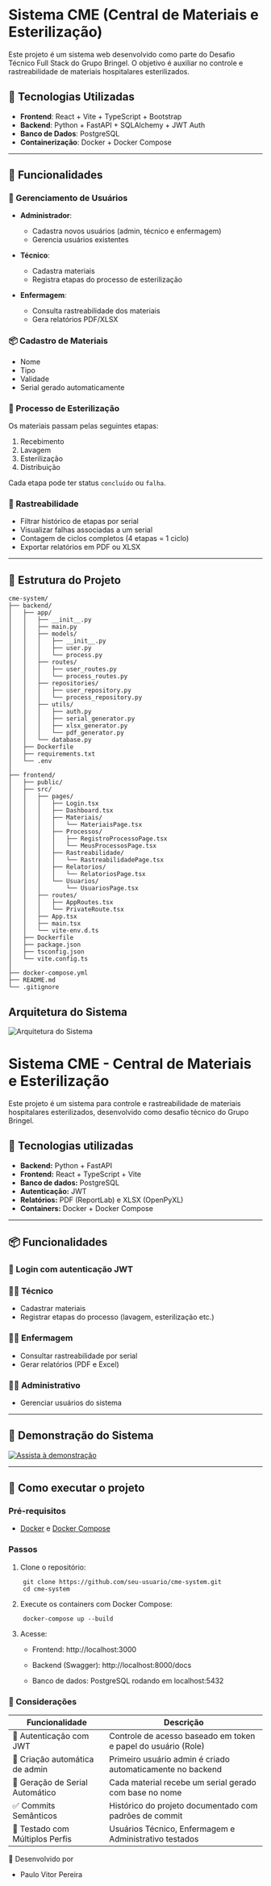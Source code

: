 # Sistema CME (Central de Materiais e Esterilização)

Este projeto é um sistema web desenvolvido como parte do Desafio Técnico Full Stack do Grupo Bringel. O objetivo é auxiliar no controle e rastreabilidade de materiais hospitalares esterilizados.

## 🧩 Tecnologias Utilizadas

- **Frontend**: React + Vite + TypeScript + Bootstrap
- **Backend**: Python + FastAPI + SQLAlchemy + JWT Auth
- **Banco de Dados**: PostgreSQL
- **Containerização**: Docker + Docker Compose

---

## 🧠 Funcionalidades

### 👤 Gerenciamento de Usuários

- **Administrador**:
  - Cadastra novos usuários (admin, técnico e enfermagem)
  - Gerencia usuários existentes

- **Técnico**:
  - Cadastra materiais
  - Registra etapas do processo de esterilização

- **Enfermagem**:
  - Consulta rastreabilidade dos materiais
  - Gera relatórios PDF/XLSX

### 📦 Cadastro de Materiais

- Nome
- Tipo
- Validade
- Serial gerado automaticamente

### 🔁 Processo de Esterilização

Os materiais passam pelas seguintes etapas:

1. Recebimento
2. Lavagem
3. Esterilização
4. Distribuição

Cada etapa pode ter status `concluído` ou `falha`.

### 🔎 Rastreabilidade

- Filtrar histórico de etapas por serial
- Visualizar falhas associadas a um serial
- Contagem de ciclos completos (4 etapas = 1 ciclo)
- Exportar relatórios em PDF ou XLSX

---

## 📁 Estrutura do Projeto

```
cme-system/
├── backend/
│   ├── app/
│   │   ├── __init__.py
│   │   ├── main.py
│   │   ├── models/
│   │   │   ├── __init__.py
│   │   │   ├── user.py
│   │   │   └── process.py
│   │   ├── routes/
│   │   │   ├── user_routes.py
│   │   │   └── process_routes.py
│   │   ├── repositories/
│   │   │   ├── user_repository.py
│   │   │   └── process_repository.py
│   │   ├── utils/
│   │   │   ├── auth.py
│   │   │   ├── serial_generator.py
│   │   │   ├── xlsx_generator.py
│   │   │   └── pdf_generator.py
│   │   └── database.py
│   ├── Dockerfile
│   ├── requirements.txt
│   └── .env
│
├── frontend/
│   ├── public/
│   ├── src/
│   │   ├── pages/
│   │   │   ├── Login.tsx
│   │   │   ├── Dashboard.tsx
│   │   │   ├── Materiais/
│   │   │   │   └── MateriaisPage.tsx
│   │   │   ├── Processos/
│   │   │   │   ├── RegistroProcessoPage.tsx
│   │   │   │   └── MeusProcessosPage.tsx
│   │   │   ├── Rastreabilidade/
│   │   │   │   └── RastreabilidadePage.tsx
│   │   │   ├── Relatorios/
│   │   │   │   └── RelatoriosPage.tsx
│   │   │   └── Usuarios/
│   │   │       └── UsuariosPage.tsx
│   │   ├── routes/
│   │   │   ├── AppRoutes.tsx
│   │   │   └── PrivateRoute.tsx
│   │   ├── App.tsx
│   │   ├── main.tsx
│   │   └── vite-env.d.ts
│   ├── Dockerfile
│   ├── package.json
│   ├── tsconfig.json
│   └── vite.config.ts
│
├── docker-compose.yml
├── README.md
└── .gitignore

```

## Arquitetura do Sistema
![Arquitetura do Sistema](https://github.com/paulovitor21/cme-system/blob/main/docs/arquitetura_cme.png)


# Sistema CME - Central de Materiais e Esterilização

Este projeto é um sistema para controle e rastreabilidade de materiais hospitalares esterilizados, desenvolvido como desafio técnico do Grupo Bringel.

## 🔧 Tecnologias utilizadas

- **Backend:** Python + FastAPI
- **Frontend:** React + TypeScript + Vite
- **Banco de dados:** PostgreSQL
- **Autenticação:** JWT
- **Relatórios:** PDF (ReportLab) e XLSX (OpenPyXL)
- **Containers:** Docker + Docker Compose

---

## 📦 Funcionalidades

### 🔐 Login com autenticação JWT

### 🧑‍🔧 Técnico
- Cadastrar materiais
- Registrar etapas do processo (lavagem, esterilização etc.)

### 🧑‍⚕️ Enfermagem
- Consultar rastreabilidade por serial
- Gerar relatórios (PDF e Excel)

### 🧑‍💼 Administrativo
- Gerenciar usuários do sistema

---
## 🎥 Demonstração do Sistema

[![Assista à demonstração](https://img.youtube.com/vi/ID_DO_VIDEO/0.jpg)](https://youtu.be/eLGbiJ0Kttk)

---

## 🚀 Como executar o projeto

### Pré-requisitos
- [Docker](https://www.docker.com/) e [Docker Compose](https://docs.docker.com/compose/)

### Passos

1. Clone o repositório:

```
    git clone https://github.com/seu-usuario/cme-system.git
    cd cme-system
```
2. Execute os containers com Docker Compose:
```
    docker-compose up --build
```
3. Acesse:
    - Frontend: http://localhost:3000

    - Backend (Swagger): http://localhost:8000/docs

    - Banco de dados: PostgreSQL rodando em localhost:5432

### 📝 Considerações
| Funcionalidade                                             | Descrição                                                                 |
|------------------------------------------------------------|---------------------------------------------------------------------------|
| 🔐 Autenticação com JWT                                    | Controle de acesso baseado em token e papel do usuário (Role)            |
| 👤 Criação automática de admin                             | Primeiro usuário admin é criado automaticamente no backend               |
| 🔢 Geração de Serial Automático                            | Cada material recebe um serial gerado com base no nome                   |
| ✅ Commits Semânticos                                       | Histórico do projeto documentado com padrões de commit                   |
| 👥 Testado com Múltiplos Perfis                            | Usuários Técnico, Enfermagem e Administrativo testados

🧠 Desenvolvido por
- Paulo Vitor Pereira